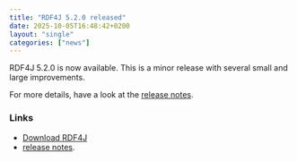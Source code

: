 ```yaml
---
title: "RDF4J 5.2.0 released"
date: 2025-10-05T16:48:42+0200
layout: "single"
categories: ["news"]
---
```

RDF4J 5.2.0 is now available. This is a minor release with several small and large improvements.

For more details, have a look at the [release notes](/release-notes/5.2.0).
<!--more-->
### Links

- [Download RDF4J](/download/)
- [release notes](/release-notes/5.2.0).
